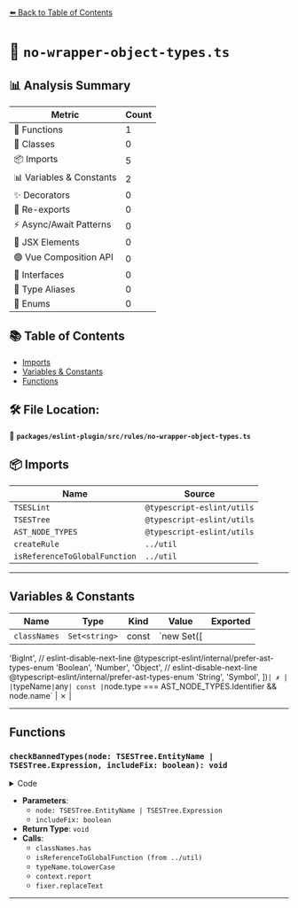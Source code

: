 [⬅️ Back to Table of Contents](../../../../index.md)

# 📄 `no-wrapper-object-types.ts`

## 📊 Analysis Summary

| Metric | Count |
|--------|-------|
| 🔧 Functions | 1 |
| 🧱 Classes | 0 |
| 📦 Imports | 5 |
| 📊 Variables & Constants | 2 |
| ✨ Decorators | 0 |
| 🔄 Re-exports | 0 |
| ⚡ Async/Await Patterns | 0 |
| 💠 JSX Elements | 0 |
| 🟢 Vue Composition API | 0 |
| 📐 Interfaces | 0 |
| 📑 Type Aliases | 0 |
| 🎯 Enums | 0 |

## 📚 Table of Contents

- [Imports](#imports)
- [Variables & Constants](#variables-constants)
- [Functions](#functions)

## 🛠️ File Location:
📂 **`packages/eslint-plugin/src/rules/no-wrapper-object-types.ts`**

## 📦 Imports

| Name | Source |
|------|--------|
| `TSESLint` | `@typescript-eslint/utils` |
| `TSESTree` | `@typescript-eslint/utils` |
| `AST_NODE_TYPES` | `@typescript-eslint/utils` |
| `createRule` | `../util` |
| `isReferenceToGlobalFunction` | `../util` |


---

## Variables & Constants

| Name | Type | Kind | Value | Exported |
|------|------|------|-------|----------|
| `classNames` | `Set<string>` | const | `new Set([
  'BigInt',
  // eslint-disable-next-line @typescript-eslint/internal/prefer-ast-types-enum
  'Boolean',
  'Number',
  'Object',
  // eslint-disable-next-line @typescript-eslint/internal/prefer-ast-types-enum
  'String',
  'Symbol',
])` | ✗ |
| `typeName` | `any` | const | `node.type === AST_NODE_TYPES.Identifier && node.name` | ✗ |


---

## Functions

### `checkBannedTypes(node: TSESTree.EntityName | TSESTree.Expression, includeFix: boolean): void`

<details><summary>Code</summary>

```ts
function checkBannedTypes(
      node: TSESTree.EntityName | TSESTree.Expression,
      includeFix: boolean,
    ): void {
      const typeName = node.type === AST_NODE_TYPES.Identifier && node.name;
      if (
        !typeName ||
        !classNames.has(typeName) ||
        !isReferenceToGlobalFunction(typeName, node, context.sourceCode)
      ) {
        return;
      }

      const preferred = typeName.toLowerCase();

      context.report({
        node,
        messageId: 'bannedClassType',
        data: { preferred, typeName },
        fix: includeFix
          ? (fixer): TSESLint.RuleFix => fixer.replaceText(node, preferred)
          : undefined,
      });
    }
```
</details>

- **Parameters**:
  - `node: TSESTree.EntityName | TSESTree.Expression`
  - `includeFix: boolean`
- **Return Type**: `void`
- **Calls**:
  - `classNames.has`
  - `isReferenceToGlobalFunction (from ../util)`
  - `typeName.toLowerCase`
  - `context.report`
  - `fixer.replaceText`

---